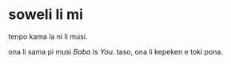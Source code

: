 # soweli li mi

tenpo kama la ni li musi.

ona li sama pi musi _Baba Is You_. taso, ona li kepeken e toki pona.
